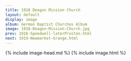 ```yaml
---
title: 1918 Deagon Mission Church
layout: default
display: image
album: German Baptist Churches Album
image: 1918-Deagon-Mission-Church.jpg
prev: 1916-Speedwell-laterProston.html
next: 1919-Newmarket-Grange.html
---
```

{% include image-head.md %}
{% include image.html %}